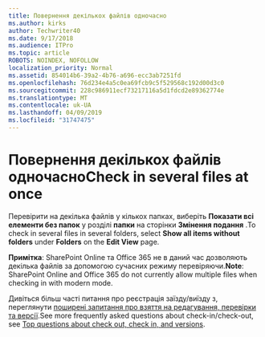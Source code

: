 ```yaml
---
title: Повернення декількох файлів одночасно
ms.author: kirks
author: Techwriter40
ms.date: 9/17/2018
ms.audience: ITPro
ms.topic: article
ROBOTS: NOINDEX, NOFOLLOW
localization_priority: Normal
ms.assetid: 854014b6-39a2-4b76-a696-ecc3ab7251fd
ms.openlocfilehash: 76d234e4a5c0ea69fcb9c5f529568c192d00d3c0
ms.sourcegitcommit: 228c986911ecf73217116a5d1fdcd2e89362774e
ms.translationtype: MT
ms.contentlocale: uk-UA
ms.lasthandoff: 04/09/2019
ms.locfileid: "31747475"
---
```

# <a name="check-in-several-files-at-once"></a><span data-ttu-id="710a7-102">Повернення декількох файлів одночасно</span><span class="sxs-lookup"><span data-stu-id="710a7-102">Check in several files at once</span></span>

<span data-ttu-id="710a7-103">Перевірити на декілька файлів у кількох папках, виберіть **Показати всі елементи без папок** у розділі **папки** на сторінки **Змінення подання** .</span><span class="sxs-lookup"><span data-stu-id="710a7-103">To check in several files in several folders, select **Show all items without folders** under **Folders** on the **Edit View** page.</span></span> 
  
 <span data-ttu-id="710a7-104">**Примітка**: SharePoint Online та Office 365 не в даний час дозволяють декілька файлів за допомогою сучасних режиму перевіряючи.</span><span class="sxs-lookup"><span data-stu-id="710a7-104">**Note**: SharePoint Online and Office 365 do not currently allow multiple files when checking in with modern mode.</span></span> 
  
<span data-ttu-id="710a7-105">Дивіться більш часті питання про реєстрація заїзду/виїзду з, переглянути [поширені запитання про взяття на редагування, перевірки та версії](https://go.microsoft.com/fwlink/?linkid=2018786).</span><span class="sxs-lookup"><span data-stu-id="710a7-105">See more frequently asked questions about check-in/check-out, see [Top questions about check out, check in, and versions](https://go.microsoft.com/fwlink/?linkid=2018786).</span></span>
  

